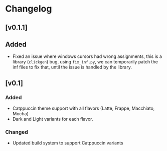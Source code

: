 # Changelog

## [v0.1.1]

## Added
- Fixed an issue where windows cursors had wrong assignments, this is a library (`clickgen`) bug, using `fix_inf.py`, we can temporarily patch the inf files to fix that, until the issue is handled by the library.

## [v0.1]

### Added
- Catppuccin theme support with all flavors (Latte, Frappe, Macchiato, Mocha)
- Dark and Light variants for each flavor.

### Changed
- Updated build system to support Catppuccin variants
